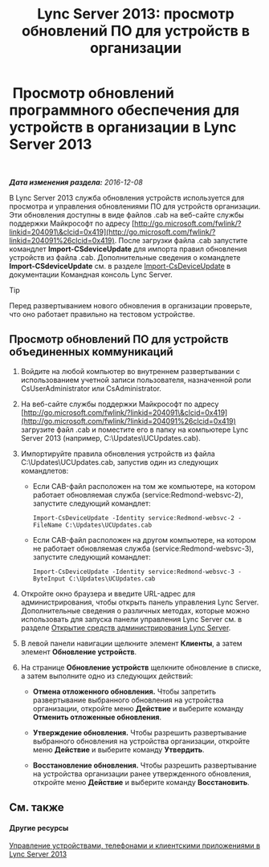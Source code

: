 ﻿---
title: "Lync Server 2013: просмотр обновлений ПО для устройств в организации"
TOCTitle: "Lync Server 2013: просмотр обновлений ПО для устройств в организации"
ms:assetid: d2cca12b-ed43-4e1f-90ab-d14bca8b482c
ms:mtpsurl: https://technet.microsoft.com/ru-ru/library/Gg182592(v=OCS.15)
ms:contentKeyID: 49311251
ms.date: 12/10/2016
mtps_version: v=OCS.15
ms.translationtype: HT
---

#  Просмотр обновлений программного обеспечения для устройств в организации в Lync Server 2013

 

_**Дата изменения раздела:** 2016-12-08_

В Lync Server 2013 служба обновления устройств используется для просмотра и управления обновлениями ПО для устройств организации. Эти обновления доступны в виде файлов .cab на веб-сайте службы поддержки Майкрософт по адресу [http://go.microsoft.com/fwlink/?linkid=204091\&clcid=0x419](http://go.microsoft.com/fwlink/?linkid=204091%26clcid=0x419). После загрузки файла .cab запустите командлет **Import-CSdeviceUpdate** для импорта правил обновления устройств из файла .cab. Дополнительные сведения о командлете **Import-CSdeviceUpdate** см. в разделе [Import-CsDeviceUpdate](https://docs.microsoft.com/en-us/powershell/module/skype/Import-CsDeviceUpdate) в документации Командная консоль Lync Server.


> [!TIP]
> Перед развертыванием нового обновления в организации проверьте, что оно работает правильно на тестовом устройстве.



## Просмотр обновлений ПО для устройств объединенных коммуникаций

1.  Войдите на любой компьютер во внутреннем развертывании с использованием учетной записи пользователя, назначенной роли CsUserAdministrator или CsAdministrator.

2.  На веб-сайте службы поддержки Майкрософт по адресу [http://go.microsoft.com/fwlink/?linkid=204091\&clcid=0x419](http://go.microsoft.com/fwlink/?linkid=204091%26clcid=0x419) загрузите файл .cab и поместите его в папку на компьютере Lync Server 2013 (например, C:\\Updates\\UCUpdates.cab).

3.  Импортируйте правила обновления устройств из файла C:\\Updates\\UCUpdates.cab, запустив один из следующих командлетов:
    
      - Если CAB-файл расположен на том же компьютере, на котором работает обновляемая служба (service:Redmond-websvc-2), запустите следующий командлет:
        
            Import-CsDeviceUpdate -Identity service:Redmond-websvc-2 -FileName C:\Updates\UCUpdates.cab
    
      - Если CAB-файл расположен на другом компьютере, на котором не работает обновляемая служба (service:Redmond-websvc-3), запустите следующий командлет:
        
            Import-CsDeviceUpdate -Identity service:Redmond-websvc-3 -ByteInput C:\Updates\UCUpdates.cab

4.  Откройте окно браузера и введите URL-адрес для администрирования, чтобы открыть панель управления Lync Server. Дополнительные сведения о различных методах, которые можно использовать для запуска панели управления Lync Server см. в разделе [Открытие средств администрирования Lync Server](lync-server-2013-open-lync-server-administrative-tools.md).

5.  В левой панели навигации щелкните элемент **Клиенты**, а затем элемент **Обновление устройств**.

6.  На странице **Обновление устройств** щелкните обновление в списке, а затем выполните одно из следующих действий:
    
      - **Отмена отложенного обновления.** Чтобы запретить развертывание выбранного обновления на устройства организации, откройте меню **Действие** и выберите команду **Отменить отложенные обновления**.
    
      - **Утверждение обновления.** Чтобы разрешить развертывание выбранного обновления на устройства организации, откройте меню **Действие** и выберите команду **Утвердить**.
    
      - **Восстановление обновления.** Чтобы разрешить развертывание на устройства организации ранее утвержденного обновления, откройте меню **Действие** и выберите команду **Восстановить**.

## См. также

#### Другие ресурсы

[Управление устройствами, телефонами и клиентскими приложениями в Lync Server 2013](lync-server-2013-managing-devices-phones-and-client-applications.md)

